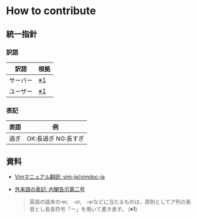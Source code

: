 # How to contribute


## 統一指針

### 訳語

訳語            |根拠
----------------|-----------------------------------------------------------
サーバー        |[※1](#user-content-note1)
ユーザー        |[※1](#user-content-note1)

### 表記

表語            |例
----------------|-----------------------------------------------------------
過ぎ            |OK:長過ぎ NG:長すぎ


## 資料

*   [Vimマニュアル翻訳: vim-jp/vimdoc-ja](https://github.com/vim-jp/vimdoc-ja)
*   [外来語の表記: 内閣告示第二号](http://www.mext.go.jp/b_menu/hakusho/nc/k19910628002/k19910628002.html)

    > 英語の語末の‐er,　‐or,　‐arなどに当たるものは，原則としてア列の長音とし長音符号「ー」を用いて書き表す。 (<a name="note1">※1</a>)
